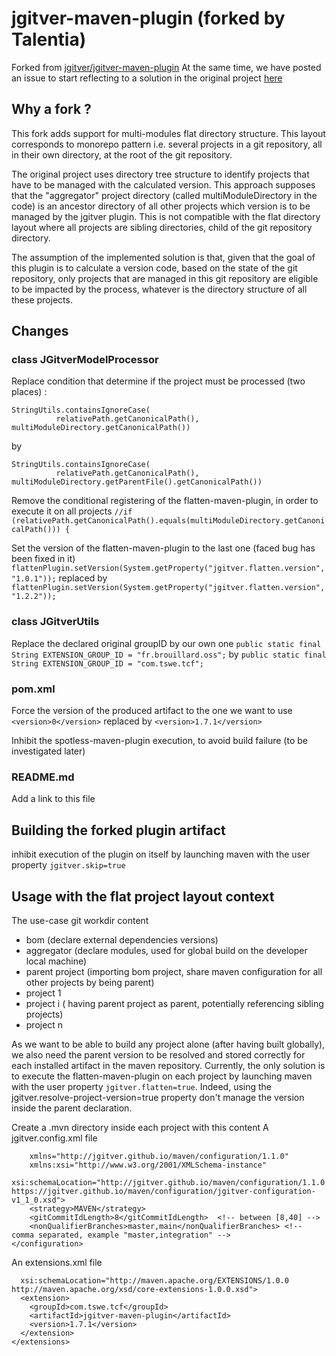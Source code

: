 # jgitver-maven-plugin (forked by Talentia)

Forked from [jgitver/jgitver-maven-plugin](https://github.com/jgitver/jgitver-maven-plugin)
At the same time, we have posted an issue to start reflecting to a solution in the original project [here](https://github.com/jgitver/jgitver-maven-plugin/issues/156)

## Why a fork ?
This fork adds support for multi-modules flat directory structure. This layout corresponds to monorepo pattern i.e. several projects in a git repository, all in their own directory, at the root of the git repository.

The original project uses directory tree structure to identify projects that have to be managed with the calculated version.
This approach supposes that the "aggregator" project directory (called multiModuleDirectory in the code) is an ancestor directory of all other projects which version is to be managed by the jgitver plugin.
This is not compatible with the flat directory layout where all projects are sibling directories, child of the git repository directory.

The assumption of the implemented solution is that, given that the goal of this plugin is to calculate a version code, based on the state of the git repository,
only projects that are managed in this git repository are eligible to be impacted by the process, whatever is the directory structure of all these projects.


## Changes

### class JGitverModelProcessor
Replace condition that determine if the project must be processed (two places) : 
```
StringUtils.containsIgnoreCase(
          relativePath.getCanonicalPath(), multiModuleDirectory.getCanonicalPath())
```
by
```
StringUtils.containsIgnoreCase(
          relativePath.getCanonicalPath(), multiModuleDirectory.getParentFile().getCanonicalPath())
```

Remove the conditional registering of the flatten-maven-plugin, in order to execute it on all projects
`//if (relativePath.getCanonicalPath().equals(multiModuleDirectory.getCanonicalPath())) {`

Set the version of the flatten-maven-plugin to the last one (faced bug has been fixed in it)
`flattenPlugin.setVersion(System.getProperty("jgitver.flatten.version", "1.0.1"));`
replaced by
`flattenPlugin.setVersion(System.getProperty("jgitver.flatten.version", "1.2.2"));`


### class JGitverUtils
Replace the declared original groupID by our own one
`public static final String EXTENSION_GROUP_ID = "fr.brouillard.oss";`
by
`public static final String EXTENSION_GROUP_ID = "com.tswe.tcf";`

### pom.xml
Force the version of the produced artifact to the one we want to use 
`<version>0</version>`
replaced by
`<version>1.7.1</version>`

Inhibit the spotless-maven-plugin execution, to avoid build failure (to be investigated later)

### README.md
Add a link to this file

## Building the forked plugin artifact
inhibit execution of the plugin on itself by launching maven with the user property `jgitver.skip=true`

## Usage with the flat project layout context
The use-case
git workdir content
- bom (declare external dependencies versions)
- aggregator (declare modules, used for global build on the developer local machine)
- parent project (importing bom project, share maven configuration for all other projects by being parent)
- project 1
- project i ( having parent project as parent, potentially referencing sibling projects)
- project n

As we want to be able to build any project alone (after having built globally), we also need the parent version to be resolved and stored correctly for each installed artifact in the maven repository.
Currently, the only solution is to execute the flatten-maven-plugin on each project by launching maven with the user property `jgitver.flatten=true`. Indeed, using the 
jgitver.resolve-project-version=true property don't manage the version inside the parent declaration.

Create a .mvn directory inside each project with this content
A jgitver.config.xml file
``` <configuration
	xmlns="http://jgitver.github.io/maven/configuration/1.1.0"
	xmlns:xsi="http://www.w3.org/2001/XMLSchema-instance"
	xsi:schemaLocation="http://jgitver.github.io/maven/configuration/1.1.0 https://jgitver.github.io/maven/configuration/jgitver-configuration-v1_1_0.xsd">
	<strategy>MAVEN</strategy>
	<gitCommitIdLength>8</gitCommitIdLength>  <!-- between [8,40] -->
	<nonQualifierBranches>master,main</nonQualifierBranches> <!-- comma separated, example "master,integration" -->
</configuration>
```
An extensions.xml file
```<extensions xmlns="http://maven.apache.org/EXTENSIONS/1.0.0" xmlns:xsi="http://www.w3.org/2001/XMLSchema-instance"
  xsi:schemaLocation="http://maven.apache.org/EXTENSIONS/1.0.0 http://maven.apache.org/xsd/core-extensions-1.0.0.xsd">
  <extension>
    <groupId>com.tswe.tcf</groupId>
    <artifactId>jgitver-maven-plugin</artifactId>
    <version>1.7.1</version>
  </extension>
</extensions>
```
